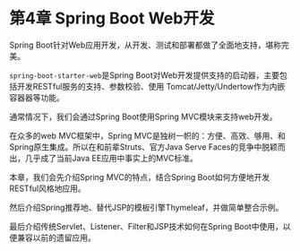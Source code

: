 # 第4章 Spring Boot Web开发

Spring Boot针对Web应用开发，从开发、测试和部署都做了全面地支持，堪称完美。

`spring-boot-starter-web`是Spring Boot对Web开发提供支持的启动器，主要包括开发RESTful服务的支持、参数校验、使用 Tomcat/Jetty/Undertow作为内嵌容器器等功能。

通常情况下，我们会通过Spring Boot使用Spring MVC模块来支持web开发。

在众多的web MVC框架中，Spring MVC是独树一帜的：方便、高效、够用、和Spring原生集成。所以在和前辈Struts、官方Java Serve Faces的竞争中脱颖而出，几乎成了当前Java EE应用中事实上的MVC标准。

本章，我们会先介绍Spring MVC的特点，结合Spring Boot如何方便地开发RESTful风格地应用。

然后介绍Spring推荐地、替代JSP的模板引擎Thymeleaf，并做简单整合示例。

最后介绍传统Servlet、Listener、Filter和JSP技术如何在Spring Boot中使用，以便兼容以前的遗留应用。


